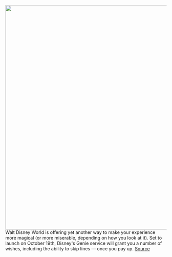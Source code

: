 <img src='https://cdn.vox-cdn.com/thumbor/DLGBy4QgDT5LEqdwLIoCqhLfygU=/0x0:900x506/1200x0/filters:focal(0x0:900x506):no_upscale()/cdn.vox-cdn.com/uploads/chorus_asset/file/22926907/disney_genie_app.jpg' width='700px' /><br/>
Walt Disney World is offering yet another way to make your experience more magical (or more miserable, depending on how you look at it). Set to launch on October 19th, Disney's Genie service will grant you a number of wishes, including the ability to skip lines — once you pay up.
<a href='https://www.theverge.com/2021/10/14/22726067/disney-genie-plus-skip-lines-walt-disney-world'> Source <a/>